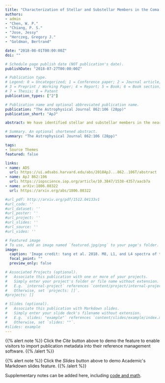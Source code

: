 ```yaml
---
title: "Characterization of Stellar and Substellar Members in the Coma Berenices Star Cluster"
authors:
- admin
- "Chen, W. P."
- "Chiang, P. S."
- "Jose, Jessy"
- "Herczeg, Gregory J."
- "Goldman, Bertrand"

date: "2018-08-01T00:00:00Z"
doi: ""

# Schedule page publish date (NOT publication's date).
publishDate: "2018-07-27T00:00:00Z"

# Publication type.
# Legend: 0 = Uncategorized; 1 = Conference paper; 2 = Journal article;
# 3 = Preprint / Working Paper; 4 = Report; 5 = Book; 6 = Book section;
# 7 = Thesis; 8 = Patent
publication_types: ["2"]

# Publication name and optional abbreviated publication name.
publication: "The Astrophysical Journal 862:106 (28pp)"
publication_short: "ApJ"

abstract: We have identified stellar and substellar members in the nearby star cluster Coma Berenices, using photometry, proper motions, and distances of a combination of 2MASS, UKIDSS, URAT1, and Gaia/DR2 data. Those with Gaia/DR2 parallax measurements provide the most reliable sample to constrain the distance, averaging 86.7pc with a dispersion of 7.1pc, and age of ~800Myr, of the cluster. This age is older than the 400–600Myr commonly adopted in the literature. Our analysis, complete within 5° of the cluster radius, leads to identification of 192 candidates, among which, after field contamination is considered, about 148 are true members. The members have J∼3 mag to ∼17.5mag, corresponding to stellar masses 2.3–0.06 M$_{\odot}$. The mass function of the cluster peaks around 0.3M$_{\odot}$, and in the sense of dN/dm = m$^{-\alpha}$, where N is the number of members and m is stellar mass, with a slope $\alpha\approx$0.49$\pm$0.03 in the mass range 0.3–2.3M$_{\odot}$. This is much shallower than that of the field population in the solar neighborhood. The slope $\alpha=−$1.69$\pm$0.14 from 0.3M$_{\odot}$ to 0.06 M$_{\odot}$, the lowest mass in our sample. The cluster is mass-segregated and has a shape elongated toward the Galactic plane. Our list contains nine substellar members, including three new discoveries of an M8, an L1, and an L4 brown dwarfs, extending from the previously known coolest members of late-M types to even cooler types.

# Summary. An optional shortened abstract.
summary: "The Astrophysical Journal 862:106 (28pp)"

tags:
- Source Themes
featured: false

links:
- name: ADS
  url: https://ui.adsabs.harvard.edu/abs/2018ApJ...862..106T/abstract
- name: ApJ 862:106
  url: https://iopscience.iop.org/article/10.3847/1538-4357/aacb7a
- name: arXiv:1806.08322
  url: https://arxiv.org/abs/1806.08322

#url_pdf: http://arxiv.org/pdf/1512.04133v1
#url_code: ''
#url_dataset: ''
#url_poster: ''
#url_project: ''
#url_slides: ''
#url_source: ''
#url_video: ''

# Featured image
# To use, add an image named `featured.jpg/png` to your page's folder.
image:
  caption: 'Image credit: tang et al. 2018. M8, L1, and L4 spectra of the brown dwarf member candidtes of Coma Ber'
  focal_point: ""
  preview_only: false

# Associated Projects (optional).
#   Associate this publication with one or more of your projects.
#   Simply enter your project's folder or file name without extension.
#   E.g. `internal-project` references `content/project/internal-project/index.md`.
#   Otherwise, set `projects: []`.
#projects: []

# Slides (optional).
#   Associate this publication with Markdown slides.
#   Simply enter your slide deck's filename without extension.
#   E.g. `slides: "example"` references `content/slides/example/index.md`.
#   Otherwise, set `slides: ""`.
#slides: example
---
```


{{% alert note %}}
Click the *Cite* button above to demo the feature to enable visitors to import publication metadata into their reference management software.
{{% /alert %}}

{{% alert note %}}
Click the *Slides* button above to demo Academic's Markdown slides feature.
{{% /alert %}}

Supplementary notes can be added here, including [code and math](https://sourcethemes.com/academic/docs/writing-markdown-latex/).
